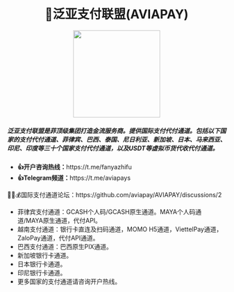 <div style="text-align:center"><h1>🥇泛亚支付联盟(AVIAPAY)</h1></div>
<p style="text-align:center"><img src=https://avatars.githubusercontent.com/u/120363254?s=400&u=5d21cc03867d5d58a0a0165a8ef4939a68b55c57&v=4 width=200 height=200></p>
<h5>泛亚支付联盟是菲顶级集团打造金流服务商。提供国际支付代付通道。包括以下国家的支付代付通道、菲律宾、巴西、泰国、尼日利亚、新加坡、日本、马来西亚、印尼、印度等三十个国家支付代付通道，以及USDT等虚拟币货代收代付通道。</h5>
<div>
<ul>
<li><b>👍开户咨询热线：</b>https://t.me/fanyazhifu</li>
<li><b>👍Telegram频道：</b>https://t.me/aviapays</li>
</ul>
</div>
<div>
  <p>🧑👼💰国际支付通道论坛：https://github.com/aviapay/AVIAPAY/discussions/2</p>
</div>
<ul>
  <li>菲律宾支付通道：GCASH个人码/GCASH原生通道。MAYA个人码通道/MAYA原生通道，代付API。</li>
  <li>越南支付通道：银行卡直连及扫码通道，MOMO H5通道，ViettelPay通道，ZaloPay通道，代付API通道。</li>
  <li>巴西支付通道：巴西原生PIX通道。</li>
  <li>新加坡银行卡通道。</li>
  <li>日本银行卡通道。</li>
  <li>印尼银行卡通道。</li>
  <li>更多国家的支付通道请咨询开户热线。</li>
</ul>

